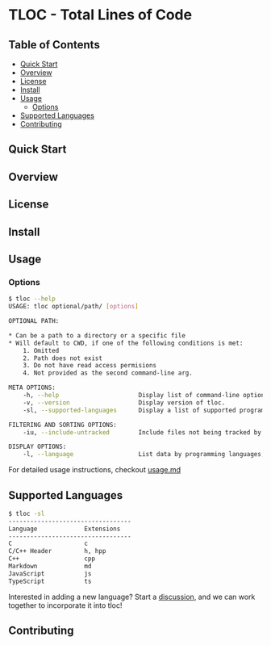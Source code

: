 # TLOC - Total Lines of Code

## Table of Contents
- [Quick Start](#quick-start)
- [Overview](#overview)
- [License](#license)
- [Install](#install)
- [Usage](#usage)
    - [Options](#options)
- [Supported Languages](#supported-languages)
- [Contributing](#contributing)

## Quick Start

## Overview

## License

## Install

## Usage

### Options

```sh 
$ tloc --help
USAGE: tloc optional/path/ [options]

OPTIONAL PATH:

* Can be a path to a directory or a specific file
* Will default to CWD, if one of the following conditions is met:
    1. Omitted
    2. Path does not exist
    3. Do not have read access permisions
    4. Not provided as the second command-line arg.

META OPTIONS:
    -h, --help                      Display list of command-line options.
    -v, --version                   Display version of tloc.
    -sl, --supported-languages      Display a list of supported programming languages.

FILTERING AND SORTING OPTIONS:
    -iu, --include-untracked        Include files not being tracked by Git.

DISPLAY OPTIONS:
    -l, --language                  List data by programming languages, not by files.

```

For detailed usage instructions, checkout [usage.md](./docs/usage.md)

## Supported Languages

```sh 
$ tloc -sl
----------------------------------
Language             Extensions
----------------------------------
C                    c
C/C++ Header         h, hpp
C++                  cpp
Markdown             md
JavaScript           js
TypeScript           ts
```

Interested in adding a new language? Start a [discussion](https://github.com/navazjm/tloc/discussions), and we can work together to incorporate it into tloc!

## Contributing 
